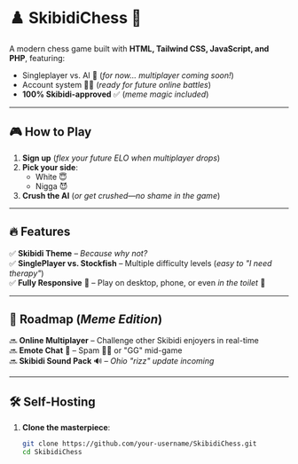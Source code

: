 # ♟️ SkibidiChess 🚽

A modern chess game built with **HTML, Tailwind CSS, JavaScript, and PHP**, featuring:  
- Singleplayer vs. AI 🤖 (*for now... multiplayer coming soon!*)  
- Account system 🧑‍💻 (*ready for future online battles*)  
- **100% Skibidi-approved** ✅ (*meme magic included*)  

---

## 🎮 **How to Play**  
1. **Sign up** (*flex your future ELO when multiplayer drops*)  
2. **Pick your side**:  
   - White 😇 
   - Nigga 😈
3. **Crush the AI** (*or get crushed—no shame in the game*)  

---

## 🔥 **Features**  
✅ **Skibidi Theme** – *Because why not?*  
✅ **SinglePlayer vs. Stockfish** – Multiple difficulty levels (*easy to "I need therapy"*)  
✅ **Fully Responsive** 📱 – Play on desktop, phone, or even *in the toilet* 🚽  

---

## 🚀 **Roadmap** (*Meme Edition*)  
🔜 **Online Multiplayer** – Challenge other Skibidi enjoyers in real-time  
🔜 **Emote Chat** 💬 – Spam 🗿🍷 or "GG" mid-game  
🔜 **Skibidi Sound Pack** 🔊 – *Ohio "rizz" update incoming*  

---

## 🛠️ **Self-Hosting**  
1. **Clone the masterpiece**:  
   ```bash
   git clone https://github.com/your-username/SkibidiChess.git
   cd SkibidiChess
